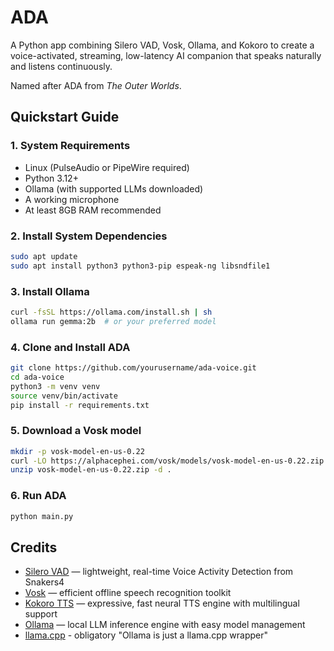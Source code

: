 # ADA

A Python app combining Silero VAD, Vosk, Ollama, and Kokoro to create a voice-activated, streaming, low-latency AI companion that speaks naturally and listens continuously.

Named after ADA from *The Outer Worlds*.

## Quickstart Guide

### 1. **System Requirements**

- Linux (PulseAudio or PipeWire required)
- Python 3.12+
- Ollama (with supported LLMs downloaded)
- A working microphone
- At least 8GB RAM recommended

### 2. **Install System Dependencies**

```bash
sudo apt update
sudo apt install python3 python3-pip espeak-ng libsndfile1
```

### 3. Install Ollama 

```bash
curl -fsSL https://ollama.com/install.sh | sh
ollama run gemma:2b  # or your preferred model
```

### 4. **Clone and Install ADA**

```bash
git clone https://github.com/yourusername/ada-voice.git
cd ada-voice
python3 -m venv venv
source venv/bin/activate
pip install -r requirements.txt
```

### 5. Download a Vosk model

```bash
mkdir -p vosk-model-en-us-0.22
curl -LO https://alphacephei.com/vosk/models/vosk-model-en-us-0.22.zip
unzip vosk-model-en-us-0.22.zip -d .
```

### 6. Run ADA

```bash
python main.py
```

## Credits

- [Silero VAD](https://github.com/snakers4/silero-vad) — lightweight, real-time Voice Activity Detection from Snakers4
- [Vosk](https://github.com/alphacep/vosk) — efficient offline speech recognition toolkit
- [Kokoro TTS](https://github.com/hexgrad/kokoro) — expressive, fast neural TTS engine with multilingual support
- [Ollama](https://github.com/ollama/ollama) — local LLM inference engine with easy model management
- [llama.cpp](https://github.com/ggml-org/llama.cpp) - obligatory "Ollama is just a llama.cpp wrapper"


